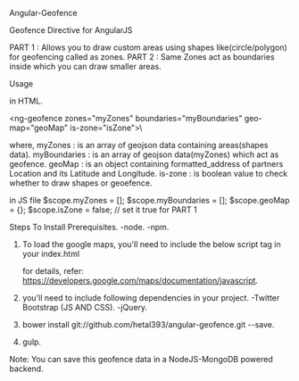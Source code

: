 Angular-Geofence

Geofence Directive for AngularJS

PART 1 : Allows you to draw custom areas using shapes like(circle/polygon) for geofencing called as zones.
PART 2 : Same Zones act as boundaries inside which you can draw smaller areas.

Usage

in HTML.

\<ng-geofence zones="myZones" boundaries="myBoundaries" geo-map="geoMap" is-zone="isZone"></ng-geofence>\

where,
myZones : is an array of geojson data containing areas(shapes data).
myBoundaries : is an array of geojson data(myZones) which act as geofence.
geoMap : is an object containing formatted_address of partners Location and its Latitude and Longitude.
is-zone : is boolean value to check whether to draw shapes or geoefence.

in JS file
$scope.myZones = [];
$scope.myBoundaries = [];
$scope.geoMap = {};
$scope.isZone = false; // set it true for PART 1

Steps To Install
Prerequisites.
	-node.
	-npm.

1) To load the google maps, you'll need to include the below script tag in your index.html
	<script src="https://maps.googleapis.com/maps/api/js?key=YOUR_API_KEY&libraries=drawing,places"></script>
	for details, refer: https://developers.google.com/maps/documentation/javascript.

2) you'll need to include following dependencies in your project.
	-Twitter Bootstrap (JS AND CSS).
	-jQuery.

3) bower install git://github.com/hetal393/angular-geofence.git --save.

4) gulp.


Note: You can save this geofence data in a NodeJS-MongoDB powered backend.
